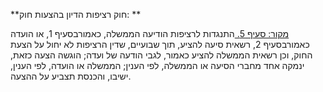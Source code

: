 **חוק רציפות הדיון בהצעות חוק: **

[מקור: סעיף 5. ](https://he.wikisource.org/wiki/%D7%97%D7%95%D7%A7-%D7%99%D7%A1%D7%95%D7%93:_%D7%94%D7%9B%D7%A0%D7%A1%D7%AA#%D7%A1%D7%A2%D7%99%D7%A3_5)
התנגדות לרציפות
הודיעה הממשלה, כאמורבסעיף 1, או הועדה כאמורבסעיף 2, רשאית סיעה להציע, תוך שבועיים, שדין הרציפות לא יחול על הצעת החוק, וכן רשאית הממשלה להציע כאמור, לגבי הודעה של ועדה; הוגשה הצעה כזאת, ינמקה אחד מחברי הסיעה או הממשלה, לפי הענין; הממשלה או הועדה, לפי הענין, ישיבו, והכנסת תצביע על ההצעה.